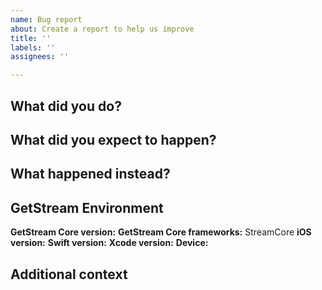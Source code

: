 ```yaml
---
name: Bug report
about: Create a report to help us improve
title: ''
labels: ''
assignees: ''

---
```


## What did you do?


## What did you expect to happen?


## What happened instead?


## GetStream Environment
**GetStream Core version:**
**GetStream Core frameworks:** StreamCore
**iOS version:**
**Swift version:**
**Xcode version:**
**Device:**

## Additional context
